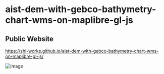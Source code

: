# aist-dem-with-gebco-bathymetry-chart-wms-on-maplibre-gl-js
## Public Website
https://shi-works.github.io/aist-dem-with-gebco-bathymetry-chart-wms-on-maplibre-gl-js/

![image](https://github.com/shi-works/aist-dem-with-gebco-bathymetry-chart-wms-on-maplibre-gl-js/assets/71203808/836ac67a-907c-44a4-b3b1-bf82e77433f9)

